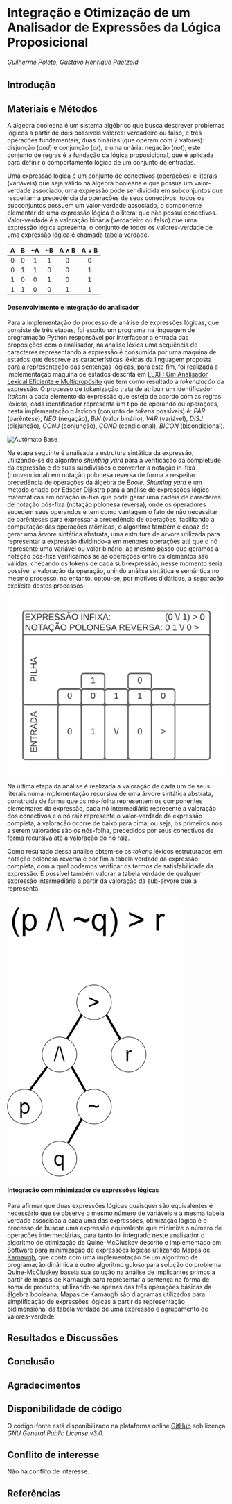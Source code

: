 # Integração e Otimização de um Analisador de Expressões da Lógica Proposicional

###### Guilherme Poleto, Gustavo Henrique Paetzold

## Introdução

## Materiais e Métodos

A álgebra booleana é um sistema algébrico que busca descrever problemas lógicos a partir de dois possíveis valores: verdadeiro ou falso, e três operações fundamentais, duas binárias (que operam com 2 valores): disjunção (_and_) e conjunção (_or_), e uma unária: negação (_not_), este conjunto de regras é a fundação da lógica proposicional, que é aplicada para definir o comportamento lógico de um conjunto de entradas.

Uma expressão lógica é um conjunto de conectivos (operações) e literais (variáveis) que seja válido na álgebra booleana e que possua um valor-verdade associado, uma expressão pode ser dividida em subconjuntos que respeitam a precedência de operações de seus conectivos, todos os subconjuntos possuem um valor-verdade associado, o componente elementar de uma expressão lógica é o literal que não possui conectivos. Valor-verdade é a valoração binária (verdadeiro ou falso) que uma expressão lógica apresenta, o conjunto de todos os valores-verdade de uma expressão lógica é chamada tabela verdade.

| A | B | ~A | ~B | A ∧ B | A ∨ B |
|:-:|:-:|:-:|:-:|:-:|:-:|
| 0 | 0 | 1 | 1 | 0 | 0 |
| 0 | 1 | 1 | 0 | 0 | 1 |
| 1 | 0 | 0 | 1 | 0 | 1 |
| 1 | 1 | 0 | 0 | 1 | 1 |

#### Desenvolvimento e integração do analisador

Para a implementação do processo de análise de expressões lógicas, que consiste de três etapas, foi escrito um programa na linguagem de programação Python responsável por interfacear a entrada das proposições com o analisador, na analise léxica uma sequência de caracteres representando a expressão é consumida por uma máquina de estados que descreve as características léxicas da linguagem proposta para a representação das sentenças lógicas, para este fim, foi realizada a implementaçao máquina de estados descrita em [LEXF: Um Analisador Lexical Eficiente
e Multipropósito](https://eventos.utfpr.edu.br//sicite/sicite2020/paper/view/7353) que tem como resultado a _tokenização_ da expressão. O processo de tokenização trata de atribuir um identificador (_token_) a cada elemento da expressão que esteja de acordo com as regras léxicas, cada identificador representa um tipo de operando ou operações, nesta implementação o _lexicon_ (conjunto de _tokens_ possíveis) é: _PAR_ (parêntese), _NEG_ (negação), _BIN_ (valor binário), _VAR_ (variável), _DISJ_ (disjunção), _CONJ_ (conjunção), _COND_ (condicional), _BICON_ (bicondicional).

![Autômato Base](automato_base.png)

Na etapa seguinte é analisada a estrutura sintática da expressão, utilizando-se do algoritmo _shunting yard_ para a verificação da completude da expressão e de suas subdivisões e converter a notação in-fixa (convencional) em notação polonesa reversa de forma a respeitar precedência de operações da álgebra de _Boole_. _Shunting yard_ é um método criado por Edsger Dijkstra para a análise de expressões lógico-matemáticas em notação in-fixa que pode gerar uma cadeia de caracteres de notação pós-fixa (notação polonesa reversa), onde os operadores sucedem seus operandos e tem como vantagem o fato de não necessitar de parênteses para expressar a precedência de operações, facilitando a computação das operações atômicas, o algoritmo também é capaz de gerar uma árvore sintática abstrata, uma estrutura de árvore utilizada para representar a expressão dividindo-a em menores operações até que o nó represente uma variável ou valor binário, ao mesmo passo que geramos a notação pós-fixa verificamos se as operações entre os elementos são válidas, checando os tokens de cada sub-expressão, nesse momento seria possível a valoração da operação, unindo análise sintática e semântica no mesmo processo, no entanto, optou-se, por motivos didáticos, a separação explícita destes processos.

![Notação polonesa reversa](npr.png)

 Na última etapa da análise é realizada a valoração de cada um de seus literais numa implementação  recursiva de uma árvore sintática abstrata, construída de forma que os nós-folha representem os componentes elementares da expressão, cada nó intermediário represente a valoração dos conectivos e o nó raiz represente o valor-verdade da expressão completa, a valoração ocorre de baixo para cima, ou seja, os primeiros nós a serem valorados são os nós-folha, precedidos por seus conectivos de forma recursiva até a valoração do nó raiz.

Como resultado dessa análise obtem-se os _tokens_ léxicos estruturados em notação polonesa reversa e por fim a tabela verdade da expressão completa, com a qual podemos verificar os termos de satisfabilidade da expressão. É possível também valorar a tabela verdade de qualquer expressão intermediária a partir da valoração da sub-árvore que a representa.

![Árvore sintática abstrata](AST.png)

#### Integração com minimizador de expressões lógicas

Para afirmar que duas expressões lógicas quaisquer são equivalentes é necessário que se observe o mesmo número de variáveis e a mesma tabela verdade associada a cada uma das expressões, otimização lógica é o processo de buscar uma expressão equivalente que minimize o número de operações intermediárias, para tanto foi integrado neste analisador o algoritmo de otimização de Quine-McCluskey descrito e implementado em [Software para minimização de expressões lógicas utilizando Mapas de Karnaugh](https://eventos.utfpr.edu.br//sicite/sicite2020/paper/view/6073), que conta com uma implementação de um algoritmo de programação dinâmica e outro algoritmo guloso para solução do problema. Quine-McCluskey baseia sua solução na análise de implicantes primos a partir de mapas de Karnaugh para representar a sentença na forma de soma de produtos, utilizando-se apenas das três operações básicas da álgebra booleana. Mapas de Karnaugh são diagramas utilizados para simplificação de expressões lógicas a partir da representação bidimensional da tabela verdade de uma expressão e agrupamento de valores-verdade.

## Resultados e Discussões

## Conclusão

## Agradecimentos

## Disponibilidade de código

O código-fonte está disponibilizado na plataforma online [GitHub](github.com/GPoleto27/logic-prober) sob licença _GNU General Public License v3.0_.

## Conflito de interesse
Não há conflito de interesse.

## Referências

